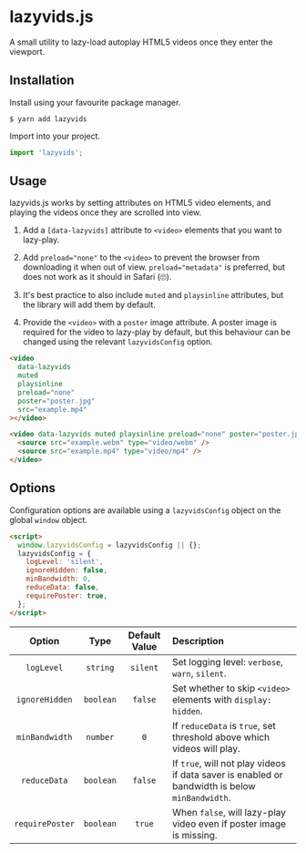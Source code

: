 # lazyvids.js

A small utility to lazy-load autoplay HTML5 videos once they enter the viewport.

## Installation

Install using your favourite package manager.

```shell
$ yarn add lazyvids
```

Import into your project.

```js
import 'lazyvids';
```

## Usage

lazyvids.js works by setting attributes on HTML5 video elements, and playing the videos once they are scrolled into view.

1. Add a `[data-lazyvids]` attribute to `<video>` elements that you want to lazy-play.

2. Add `preload="none"` to the `<video>` to prevent the browser from downloading it when out of view. `preload="metadata"` is preferred, but does not work as it should in Safari (🙄).

3. It's best practice to also include `muted` and `playsinline` attributes, but the library will add them by default.

4. Provide the `<video>` with a `poster` image attribute. A poster image is required for the video to lazy-play by default, but this behaviour can be changed using the relevant `lazyvidsConfig` option.

```html
<video
  data-lazyvids
  muted
  playsinline
  preload="none"
  poster="poster.jpg"
  src="example.mp4"
></video>

<video data-lazyvids muted playsinline preload="none" poster="poster.jpg">
  <source src="example.webm" type="video/webm" />
  <source src="example.mp4" type="video/mp4" />
</video>
```

## Options

Configuration options are available using a `lazyvidsConfig` object on the global `window` object.

```html
<script>
  window.lazyvidsConfig = lazyvidsConfig || {};
  lazyvidsConfig = {
    logLevel: 'silent',
    ignoreHidden: false,
    minBandwidth: 0,
    reduceData: false,
    requirePoster: true,
  };
</script>
```

| **Option** | **Type** | **Default Value** | **Description** |
| :-: | :-: | :-: | :-- |
| `logLevel` | `string` | `silent` | Set logging level: `verbose`, `warn`, `silent`. |
| `ignoreHidden` | `boolean` | `false` | Set whether to skip `<video>` elements with `display: hidden`. |
| `minBandwidth` | `number` | `0` | If `reduceData` is `true`, set threshold above which videos will play. |
| `reduceData` | `boolean` | `false` | If `true`, will not play videos if data saver is enabled or bandwidth is below `minBandwidth`. |
| `requirePoster` | `boolean` | `true` | When `false`, will lazy-play video even if poster image is missing. |
